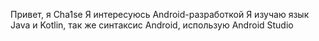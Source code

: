 Привет, я Cha1se
Я интересуюсь Android-разработкой
Я изучаю язык Java и Kotlin, так же синтаксис Android, использую Android Studio

<!---
Cha1se/Cha1se is a ✨ special ✨ repository because its `README.md` (this file) appears on your GitHub profile.
You can click the Preview link to take a look at your changes.
--->
